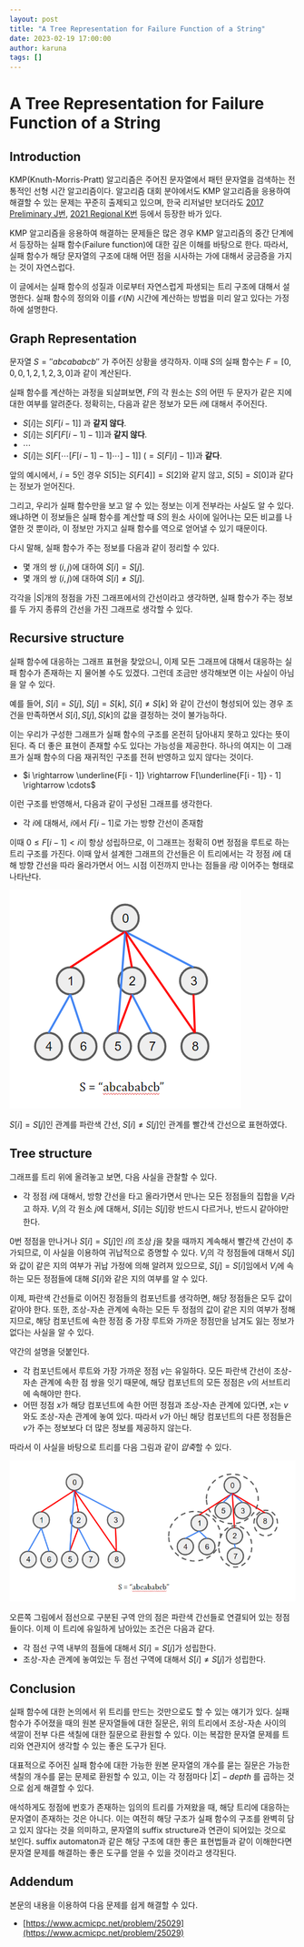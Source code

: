 ```yaml
---
layout: post
title: "A Tree Representation for Failure Function of a String"
date: 2023-02-19 17:00:00
author: karuna
tags: []
---
```


# A Tree Representation for Failure Function of a String

## Introduction

KMP(Knuth-Morris-Pratt) 알고리즘은 주어진 문자열에서 패턴 문자열을 검색하는 전통적인 선형 시간 알고리즘이다. 알고리즘 대회 분야에서도 KMP 알고리즘을 응용하여 해결할 수 있는 문제는 꾸준히 출제되고 있으며, 한국 리저널만 보더라도 [2017 Preliminary J번](https://www.acmicpc.net/problem/14755), [2021 Regional K번](https://www.acmicpc.net/problem/23576) 등에서 등장한 바가 있다.

KMP 알고리즘을 응용하여 해결하는 문제들은 많은 경우 KMP 알고리즘의 중간 단계에서 등장하는 실패 함수(Failure function)에 대한 깊은 이해를 바탕으로 한다. 따라서, 실패 함수가 해당 문자열의 구조에 대해 어떤 점을 시사하는 가에 대해서 궁금증을 가지는 것이 자연스럽다. 

이 글에서는 실패 함수의 성질과 이로부터 자연스럽게 파생되는 트리 구조에 대해서 설명한다. 실패 함수의 정의와 이를 $\mathcal{O}(N)$ 시간에 계산하는 방법을 미리 알고 있다는 가정 하에 설명한다. 

## Graph Representation

문자열 $S = ''abcababcb''$ 가 주어진 상황을 생각하자. 이때 $S$의 실패 함수는 $F = [0, 0, 0, 1, 2, 1, 2, 3, 0]$과 같이 계산된다.

실패 함수를 계산하는 과정을 되살펴보면, $F$의 각 원소는 $S$의 어떤 두 문자가 같은 지에 대한 여부를 알려준다. 정확히는, 다음과 같은 정보가 모든 $i$에 대해서 주어진다.

- $S[i]$는 $S[F[i - 1]]$ 과 **같지 않다**.
- $S[i]$는 $S[F[F[i - 1] - 1]]$과 **같지 않다**.
- $\cdots$
- $S[i]$는 $S[F[\cdots [F[i - 1] - 1] \cdots ]- 1]]$ ($= S[F[i] - 1]$)과 **같다**.

앞의 예시에서, $i = 5$인 경우 $S[5]$는 $S[F[4]] = S[2]$와 같지 않고, $S[5] = S[0]$과 같다는 정보가 얻어진다. 

그리고, 우리가 실패 함수만을 보고 알 수 있는 정보는 이게 전부라는 사실도 알 수 있다. 왜냐하면 이 정보들은 실패 함수를 계산할 때 $S$의 원소 사이에 일어나는 모든 비교를 나열한 것 뿐이라, 이 정보만 가지고 실패 함수를 역으로 얻어낼 수 있기 때문이다.

다시 말해, 실패 함수가 주는 정보를 다음과 같이 정리할 수 있다.

- 몇 개의 쌍 $(i, j)$에 대하여 $S[i] = S[j]$.
- 몇 개의 쌍 $(i, j)$에 대하여 $S[i] \neq S[j]$.

각각을 $|S|$개의 정점을 가진 그래프에서의 간선이라고 생각하면, 실패 함수가 주는 정보를 두 가지 종류의 간선을 가진 그래프로 생각할 수 있다.

## Recursive structure

실패 함수에 대응하는 그래프 표현을 찾았으니, 이제 모든 그래프에 대해서 대응하는 실패 함수가 존재하는 지 물어볼 수도 있겠다. 그런데 조금만 생각해보면 이는 사실이 아님을 알 수 있다. 

예를 들어, $S[i] = S[j]$, $S[j] = S[k]$, $S[i]\neq S[k]$ 와 같이 간선이 형성되어 있는 경우 조건을 만족하면서 $S[i], S[j], S[k]$의 값을 결정하는 것이 불가능하다.

이는 우리가 구성한 그래프가 실패 함수의 구조를 온전히 담아내지 못하고 있다는 뜻이 된다. 즉 더 좋은 표현이 존재할 수도 있다는 가능성을 제공한다. 하나의 여지는 이 그래프가 실패 함수의 다음 재귀적인 구조를 전혀 반영하고 있지 않다는 것이다.

- $i \rightarrow \underline{F[i - 1]} \rightarrow F[\underline{F[i - 1]} - 1] \rightarrow \cdots$

이런 구조를 반영해서, 다음과 같이 구성된 그래프를 생각한다.

- 각 $i$에 대해서, $i$에서 $F[i - 1]$로 가는 방향 간선이 존재함

이때 $0\leq F[i - 1] < i$이 항상 성립하므로, 이 그래프는 정확히 $0$번 정점을 루트로 하는 트리 구조를 가진다. 이때 앞서 설계한 그래프의 간선들은 이 트리에서는 각 정점 $i$에 대해 방향 간선을 따라 올라가면서 어느 시점 이전까지 만나는 점들을 $i$랑 이어주는 형태로 나타난다.

![kmp1.png](/assets/images/failure-function-tree/kmp1.png)

$S[i] = S[j]$인 관계를 파란색 간선, $S[i] \neq S[j]$인 관계를 빨간색 간선으로 표현하였다.

## Tree structure

그래프를 트리 위에 올려놓고 보면, 다음 사실을 관찰할 수 있다.

- 각 정점 $i$에 대해서, 방향 간선을 타고 올라가면서 만나는 모든 정점들의 집합을 $V_i$라고 하자. $V_i$의 각 원소 $j$에 대해서, $S[i]$는 $S[j]$랑 반드시 다르거나, 반드시 같아야만 한다.

$0$번 정점을 만나거나 $S[i] = S[j]$인 $i$의 조상 $j$을 찾을 때까지 계속해서 빨간색 간선이 추가되므로, 이 사실을 이용하여 귀납적으로 증명할 수 있다. $V_j$의 각 정점들에 대해서 $S[j]$와 값이 같은 지의 여부가 귀납 가정에 의해 알려져 있으므로, $S[j] = S[i]$임에서 $V_i$에 속하는 모든 정점들에 대해 $S[i]$와 같은 지의 여부를 알 수 있다.

이제, 파란색 간선들로 이어진 정점들의 컴포넌트를 생각하면, 해당 정점들은 모두 값이 같아야 한다. 또한, 조상-자손 관계에 속하는 모든 두 정점의 값이 같은 지의 여부가 정해지므로, 해당 컴포넌트에 속한 정점 중 가장 루트와 가까운 정점만을 남겨도 잃는 정보가 없다는 사실을 알 수 있다.

약간의 설명을 덧붙인다.

- 각 컴포넌트에서 루트와 가장 가까운 정점 $v$는 유일하다. 모든 파란색 간선이 조상-자손 관계에 속한 점 쌍을 잇기 때문에, 해당 컴포넌트의 모든 정점은 $v$의 서브트리에 속해야만 한다.
- 어떤 정점 $x$가 해당 컴포넌트에 속한 어떤 정점과 조상-자손 관계에 있다면, $x$는 $v$와도 조상-자손 관계에 놓여 있다. 따라서 $v$가 아닌 해당 컴포넌트의 다른 정점들은 $v$가 주는 정보보다 더 많은 정보를 제공하지 않는다.

따라서 이 사실을 바탕으로 트리를 다음 그림과 같이 *압축*할 수 있다.

![kmp2.png](/assets/images/failure-function-tree/kmp2.png)

오른쪽 그림에서 점선으로 구분된 구역 안의 점은 파란색 간선들로 연결되어 있는 정점들이다. 이제 이 트리에 유일하게 남아있는 조건은 다음과 같다.

- 각 점선 구역 내부의 점들에 대해서 $S[i] = S[j]$가 성립한다.
- 조상-자손 관계에 놓여있는 두 점선 구역에 대해서 $S[i] \neq S[j]$가 성립한다.

## Conclusion

실패 함수에 대한 논의에서 위 트리를 만드는 것만으로도 할 수 있는 얘기가 있다. 실패 함수가 주어졌을 때의 원본 문자열들에 대한 질문은, 위의 트리에서 조상-자손 사이의 색깔이 전부 다른 색칠에 대한 질문으로 환원할 수 있다. 이는 복잡한 문자열 문제를 트리와 연관지어 생각할 수 있는 좋은 도구가 된다.

대표적으로 주어진 실패 함수에 대한 가능한 원본 문자열의 개수를 묻는 질문은 가능한 색칠의 개수를 묻는 문제로 환원할 수 있고, 이는 각 정점마다 $|\Sigma| - depth$ 를 곱하는 것으로 쉽게 해결할 수 있다. 

애석하게도 정점에 번호가 존재하는 임의의 트리를 가져왔을 때, 해당 트리에 대응하는 문자열이 존재하는 것은 아니다. 이는 여전히 해당 구조가 실패 함수의 구조를 완벽히 담고 있지 않다는 것을 의미하고, 문자열의 suffix structure과 연관이 되어있는 것으로 보인다. suffix automaton과 같은 해당 구조에 대한 좋은 표현법들과 같이 이해한다면 문자열 문제를 해결하는 좋은 도구를 얻을 수 있을 것이라고 생각된다.

## Addendum

본문의 내용을 이용하여 다음 문제를 쉽게 해결할 수 있다.

- [https://www.acmicpc.net/problem/25029](https://www.acmicpc.net/problem/25029)